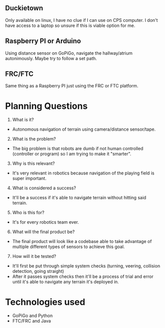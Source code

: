 ## Duckietown 

Only available on linux, I have no clue if I can use on CPS computer. I don't have access to a laptop so unsure if this is viable option for me.

## Raspberry PI or Arduino 

Using distance sensor on GoPiGo, navigate the hallway/atrium autonimously. Maybe try to follow a set path.

## FRC/FTC

Same thing as a Raspberry PI just using the FRC or FTC platform.

# Planning Questions 

1. What is it?
- Autonomous navigation of terrain using camera/distance sensor/tape. 
2. What is the problem?
- The big problem is that robots are dumb if not human controlled (controller or program) so I am trying to make it "smarter".
3. Why is this relevant? 
- It's very relevant in robotics because navigation of the playing field is super important. 
4. What is considered a success?
- It'll be a success if it's able to navigate terrain without hitting said terrain. 
5. Who is this for?
- It's for every robotics team ever.
6. What will the final product be?
- The final product will look like a codebase able to take advantage of multiple different types of sensors to achieve this goal.
7. How will it be tested?
- It'll first be put through simple system checks (turning, veering, collision detection, going straight)
- After it passes system checks then it'll be a process of trial and error until it's able to navigate any terrain it's deployed in.

# Technologies used 

- GoPiGo and Python 
- FTC/FRC and Java